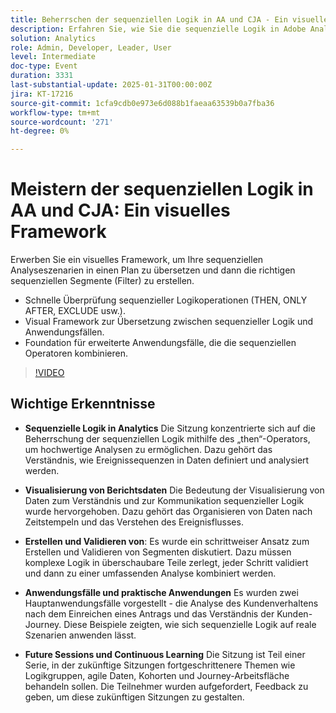 ```yaml
---
title: Beherrschen der sequenziellen Logik in AA und CJA - Ein visuelles Framework
description: Erfahren Sie, wie Sie die sequenzielle Logik in Adobe Analytics und Customer Journey Analytics mit einem visuellen Framework beherrschen, um Szenarien in umsetzbare Pläne zu übersetzen und effektive sequenzielle Segmente zu erstellen.
solution: Analytics
role: Admin, Developer, Leader, User
level: Intermediate
doc-type: Event
duration: 3331
last-substantial-update: 2025-01-31T00:00:00Z
jira: KT-17216
source-git-commit: 1cfa9cdb0e973e6d088b1faeaa63539b0a7fba36
workflow-type: tm+mt
source-wordcount: '271'
ht-degree: 0%

---
```



# Meistern der sequenziellen Logik in AA und CJA: Ein visuelles Framework

Erwerben Sie ein visuelles Framework, um Ihre sequenziellen Analyseszenarien in einen Plan zu übersetzen und dann die richtigen sequenziellen Segmente (Filter) zu erstellen.

* Schnelle Überprüfung sequenzieller Logikoperationen (THEN, ONLY AFTER, EXCLUDE usw.).
* Visual Framework zur Übersetzung zwischen sequenzieller Logik und Anwendungsfällen.
* Foundation für erweiterte Anwendungsfälle, die die sequenziellen Operatoren kombinieren.

>[!VIDEO](https://video.tv.adobe.com/v/3443129/?learn=on&enablevpops)

## Wichtige Erkenntnisse

* **Sequenzielle Logik in Analytics** Die Sitzung konzentrierte sich auf die Beherrschung der sequenziellen Logik mithilfe des „then“-Operators, um hochwertige Analysen zu ermöglichen. Dazu gehört das Verständnis, wie Ereignissequenzen in Daten definiert und analysiert werden.

* **Visualisierung von Berichtsdaten** Die Bedeutung der Visualisierung von Daten zum Verständnis und zur Kommunikation sequenzieller Logik wurde hervorgehoben. Dazu gehört das Organisieren von Daten nach Zeitstempeln und das Verstehen des Ereignisflusses.

* **Erstellen und Validieren von**: Es wurde ein schrittweiser Ansatz zum Erstellen und Validieren von Segmenten diskutiert. Dazu müssen komplexe Logik in überschaubare Teile zerlegt, jeder Schritt validiert und dann zu einer umfassenden Analyse kombiniert werden.

* **Anwendungsfälle und praktische Anwendungen** Es wurden zwei Hauptanwendungsfälle vorgestellt - die Analyse des Kundenverhaltens nach dem Einreichen eines Antrags und das Verständnis der Kunden-Journey. Diese Beispiele zeigten, wie sich sequenzielle Logik auf reale Szenarien anwenden lässt.

* **Future Sessions und Continuous Learning** Die Sitzung ist Teil einer Serie, in der zukünftige Sitzungen fortgeschrittenere Themen wie Logikgruppen, agile Daten, Kohorten und Journey-Arbeitsfläche behandeln sollen. Die Teilnehmer wurden aufgefordert, Feedback zu geben, um diese zukünftigen Sitzungen zu gestalten.